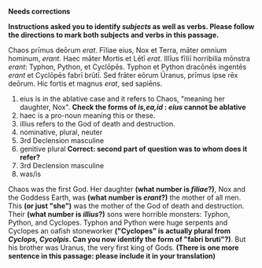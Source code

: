 **Needs corrections**

**Instructions asked you to identify *subjects* as well as verbs.  Please follow the directions to mark both subjects and verbs in this passage.**

Chaos prīmus deōrum *erat*. Fīliae eius, Nox et Terra, māter omnium hominum, *erant*. Haec māter Mortis et Lētī *erat*. Illīus fīliī horribilia mōnstra *erant*: Typhon, Python, et Cyclōpēs. Typhon et Python dracōnēs ingentēs *erant* et Cyclōpēs fabrī brūtī. Sed frāter eōrum Ūranus, prīmus ipse rēx deōrum. Hic fortis et magnus *erat*, sed sapiēns.

1. eius is in the ablative case and it refers to Chaos, "meaning her daughter, Nox". **Check the forms of *is,ea,id* : *eius* cannot be ablative**
2. haec is a pro-noun meaning this or these.
3. illius refers to the God of death and destruction.
4. nominative, plural, neuter
5. 3rd Declension masculine
6. genitive plural **Correct: second part of question was to whom does it refer?**
7. 3rd Declension masculine
8. was/is


Chaos was the first God. Her daughter **(what number is *filiae*?)**, Nox and the Goddess Earth, was **(what number is *erant*?)** the mother of all men. This **(or just "she")** was the mother of the God of death and destruction. Their **(what number is *illius*?)** sons were horrible monsters: Typhon, Python, and Cyclopes. Typhon and Python were huge serpents and Cyclopes an oafish stoneworker **("Cyclopes" is actually plural from *Cyclops, Cycolpis*.  Can you now identify the form of "fabri bruti"?)**. But his brother was Uranus, the very first king of Gods.
**(There is one more sentence in this passage: please include it in your translation)**

